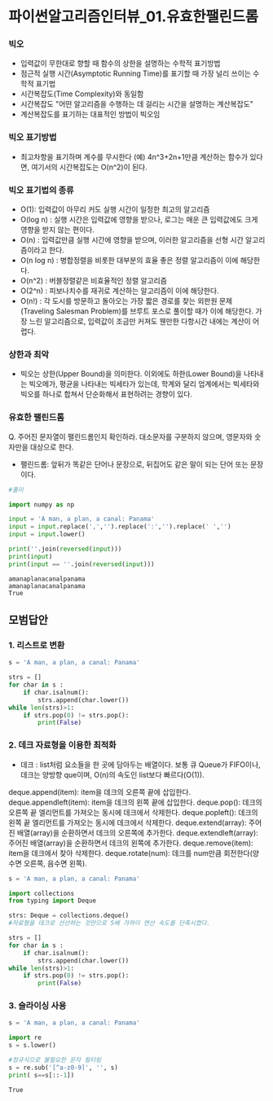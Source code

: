 # 파이썬알고리즘인터뷰_01.유효한팰린드롬 


### 빅오 
- 입력값이 무한대로 향할 때 함수의 상한을 설명하는 수학적 표기방법
- 점근적 실행 시간(Asymptotic Running Time)를 표기할 때 가장 널리 쓰이는 수학적 표기법
- 시간복잡도(Time Complexity)와 동일함
- 시간복잡도 "어떤 알고리즘을 수행하는 데 걸리는 시간을 설명하는 계산복잡도"
- 계산복잡도를 표기하는 대표적인 방법이 빅오임

### 빅오 표기방법
- 최고차항을 표기하며 계수를 무시한다
  (예) 4n^3+2n+1만큼 계산하는 함수가 있다면, 여기서의 시간복잡도는 O(n^2)이 된다.

### 빅오 표기법의 종류
- O(1): 입력값이 아무리 커도 실행 시간이 일정한 최고의 알고리즘
- O(log n) : 실행 시간은 입력값에 영향을 받으나, 로그는 매운 큰 입력값에도 크게 영향을 받지 않는 편이다.
- O(n) : 입력값만큼 실행 시간에 영향을 받으며, 이러한 알고리즘을 선형 시간 알고리즘이라고 한다.
- O(n log n) : 병합정렬을 비롯한 대부분의 효율 좋은 정렬 알고리즘이 이에 해당한다. 
- O(n^2) : 버블정렬같은 비효율적인 정렬 알고리즘
- O(2^n) : 피보나치수를 재귀로 계산하는 알고리즘이 이에 해당한다.
- O(n!) : 각 도시를 방문하고 돌아오는 가장 짧은 경로를 찾는 외판원 문제(Traveling Salesman Problem)를 브루트 포스로 풀이할 때가 이에 해당한다. 가장 느린 알고리즘으로, 입력값이 조금만 커져도 웬만한 다항시간 내에는 계산이 어렵다.

### 상한과 최악
- 빅오는 상한(Upper Bound)을 의미한다. 이외에도 하한(Lower Bound)을 나타내는 빅오메가, 평균을 나타내는 빅세타가 있는데, 학계와 달리 업계에서는 빅세타와 빅오를 하나로 합쳐서 단순화해서 표현하려는 경향이 있다.

### 유효한 팰린드롬

Q. 주어진 문자열이 팰린드롬인지 확인하라. 대소문자를 구분하지 않으며, 영문자와 숫자만을 대상으로 한다.
* 팰린드롬: 앞뒤가 똑같은 단어나 문장으로, 뒤집어도 같은 말이 되는 단어 또는 문장이다.



```python
#풀이

import numpy as np

input = 'A man, a plan, a canal: Panama'
input = input.replace(',','').replace(':','').replace(' ','')
input = input.lower()

print(''.join(reversed(input)))
print(input)
print(input == ''.join(reversed(input)))
```

    amanaplanacanalpanama
    amanaplanacanalpanama
    True
    

## 모범답안

### 1. 리스트로 변환


```python
s = 'A man, a plan, a canal: Panama'

strs = [] 
for char in s :
    if char.isalnum():
        strs.append(char.lower())
while len(strs)>1:
    if strs.pop(0) != strs.pop():
        print(False)
```

### 2. 데크 자료형을 이용한 최적화

* 데크 : list처럼 요소들을 한 곳에 담아두는 배열이다. 보통 큐 Queue가 FIFO이나, 데크는 양방향 que이며, O(n)의 속도인 list보다 빠르다(O(1)).

deque.append(item): item을 데크의 오른쪽 끝에 삽입한다.
deque.appendleft(item): item을 데크의 왼쪽 끝에 삽입한다.
deque.pop(): 데크의 오른쪽 끝 엘리먼트를 가져오는 동시에 데크에서 삭제한다.
deque.popleft(): 데크의 왼쪽 끝 엘리먼트를 가져오는 동시에 데크에서 삭제한다.
deque.extend(array): 주어진 배열(array)을 순환하면서 데크의 오른쪽에 추가한다.
deque.extendleft(array): 주어진 배열(array)을 순환하면서 데크의 왼쪽에 추가한다.
deque.remove(item): item을 데크에서 찾아 삭제한다.
deque.rotate(num): 데크를 num만큼 회전한다(양수면 오른쪽, 음수면 왼쪽).


```python
s = 'A man, a plan, a canal: Panama'

import collections
from typing import Deque

strs: Deque = collections.deque() 
#자료형을 데크로 선선하는 것만으로 5배 가까이 연산 속도를 단축시켰다.

strs = [] 
for char in s :
    if char.isalnum():
        strs.append(char.lower())
while len(strs)>1:
    if strs.pop(0) != strs.pop():
        print(False)   
```

### 3. 슬라이싱 사용


```python
s = 'A man, a plan, a canal: Panama'

import re
s = s.lower()

#정규식으로 불필요한 문자 필터링
s = re.sub('[^a-z0-9]', '', s)
print( s==s[::-1])
```

    True
    
